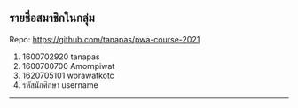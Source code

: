 ## รายชื่อสมาชิกในกลุ่ม

Repo: <https://github.com/tanapas/pwa-course-2021>

1. 1600702920 tanapas
2. 1600700700 Amornpiwat
3. 1620705101 worawatkotc
4. รหัสนักศึกษา username

----------------------------
